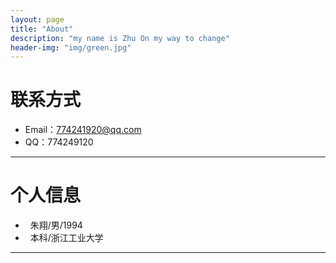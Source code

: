 ```yaml
---
layout: page
title: "About"
description: "my name is Zhu On my way to change"
header-img: "img/green.jpg"
---
```





# 联系方式

*   Email：774241920@qq.com
*   QQ：774249120

* * *

# 个人信息

*   朱翔/男/1994
*   本科/浙江工业大学 


* * *
